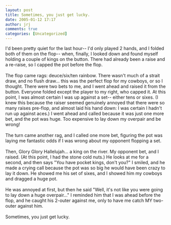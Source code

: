 ```yaml
---
layout: post
title: Sometimes, you just get lucky.
date: 2005-01-12 17:17
author: jrj
comments: true
categories: [Uncategorized]
---
```

I'd been pretty quiet for the last hour-- I'd only played 2 hands, and I folded both of them on the flop-- when, finally, I looked down and found myself holding a couple of kings on the button. There had already been a raise and a re-raise, so I capped the pot before the flop.<br /><br />The flop came rags: deuce/six/ten rainbow. There wasn't much of a strait draw, and no flush draw... this was the perfect flop for my cowboys, or so I thought. There were two bets to me, and I went ahead and raised it from the button. Everyone folded except the player to my right, who capped it. At this point, I was almost certain I was up against a set-- either tens or sixes. (I knew this because the raiser seemed genuinely annoyed that there were so many raises pre-flop, and almost laid his hand down: I was certain I hadn't run up against aces.) I went ahead and called because it was just one more bet, and the pot was huge. Too expensive to lay down my overpair and be wrong!<br /><br />The turn came another rag, and I called one more bet, figuring the pot was laying me fantastic odds if I was wrong about my opponent flopping a set.<br /><br />Then, Glory Glory Hallelujah... a king on the river. My opponent bet, and I raised. (At this point, I had the stone cold nuts.) He looks at me for a second, and then says "You have pocket kings, don't you?" I smiled, and he made a crying call because the pot was so big he would have been crazy to lay it down. He showed me his set of sixes, and I showed him my cowboys and dragged a huge pot.<br /><br />He was annoyed at first, but then he said "Well, it's not like you were going to lay down a huge overpair..." I reminded him that I was ahead before the flop, and he caught his 2-outer against me, only to have me catch MY two-outer against him.<br /><br />Sometimes, you just get lucky.
